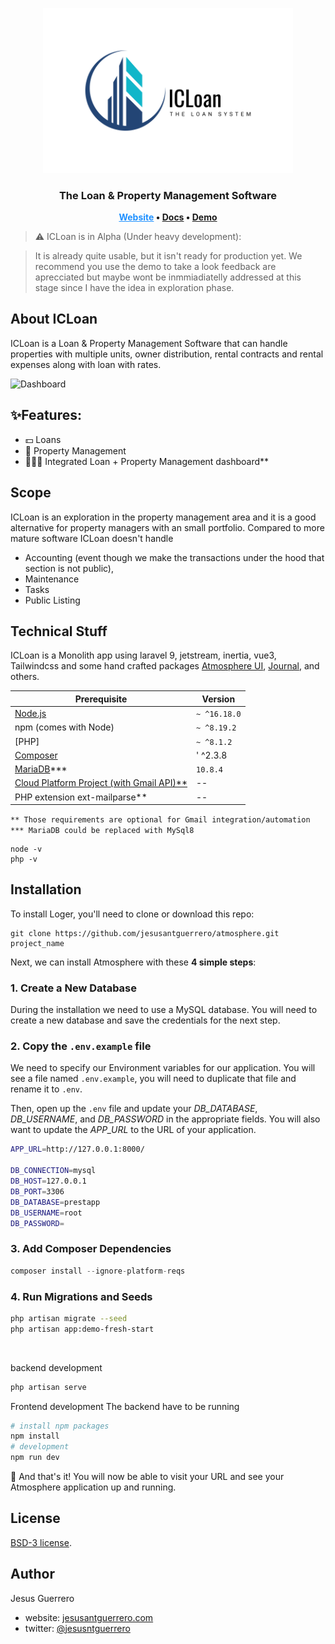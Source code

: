 <p align="center"><a href="/" target="_blank"><img src="/Art/logo.svg" width="400" alt="Laravel Logo"></a></p>

<h3 align="center">
    The Loan & Property Management Software
</h3>

 <p align="center">
	<strong>
		<a href="https://icloanapp.com" target="_blank" style="color:dodgerblue;">Website</a>
		•
		<a href="https://docs.icloanapp.com/" target="_blank">Docs</a>
		•
		<a href="https://icloanapp.com/" target="_blank">Demo</a>
	</strong>
</p>

> ⚠️ ICLoan is in Alpha (Under heavy development):

> It is already quite usable, but it isn't ready for production yet. We recommend you use the demo to take a look feedback are aprecciated but maybe wont be inmmiadiatelly addressed at this stage since I have the idea in exploration phase.

## About ICLoan
ICLoan is a Loan & Property Management Software that can handle properties with multiple units, owner distribution, rental contracts and rental expenses along with loan with rates.

![Dashboard](https://github.com/jesusantguerrero/prestapp/assets/17421742/eb28873b-8ab8-47d7-9c51-3b0f25b42ef2)

## ✨Features:

* 💵 Loans
* 🏡 Property Management
* 👨‍👩‍👧 Integrated Loan + Property Management dashboard**

## Scope
ICLoan is an exploration in the property management area and it is a good alternative for property managers with an small portfolio. Compared to more mature software ICLoan doesn't handle 

- Accounting (event though we make the transactions under the hood that section is not public), 
- Maintenance
- Tasks
- Public Listing

## Technical Stuff
ICLoan is a Monolith app using laravel 9, jetstream, inertia, vue3, Tailwindcss and some hand crafted packages [Atmosphere UI](https://github.com/jesusantguerrero/atmosphere-ui), [Journal](https://github.com/insane-code/journal), and others.


| Prerequisite                                          | Version     |
| ------------------------------------------------------| ----------  |
| [Node.js](http://nodejs.org)                          | `~ ^16.18.0`|
| npm (comes with Node)                                 | `~ ^8.19.2` |
| [PHP]                                                 | `~ ^8.1.2`  |
| [Composer](https://getcomposer.org/)                  | ' ^2.3.8    |
| [MariaDB](https://mariadb.org/)***                    |  `10.8.4`   |
| [Cloud Platform Project (with Gmail API)**](https://developers.google.com/gmail/api/quickstart/js)                                |    --                                                 |             |
| PHP extension ext-mailparse**                         |      --     |

`** Those requirements are optional for Gmail integration/automation`
`*** MariaDB could be replaced with MySql8`

```shell
node -v
php -v
```

## Installation

To install Loger, you'll need to clone or download this repo:

```
git clone https://github.com/jesusantguerrero/atmosphere.git project_name
```

Next, we can install Atmosphere with these **4 simple steps**:

### 1. Create a New Database

During the installation we need to use a MySQL database. You will need to create a new database and save the credentials for the next step.

### 2. Copy the `.env.example` file

We need to specify our Environment variables for our application. You will see a file named `.env.example`, you will need to duplicate that file and rename it to `.env`.

Then, open up the `.env` file and update your *DB_DATABASE*, *DB_USERNAME*, and *DB_PASSWORD* in the appropriate fields. You will also want to update the *APP_URL* to the URL of your application.

```bash
APP_URL=http://127.0.0.1:8000/

DB_CONNECTION=mysql
DB_HOST=127.0.0.1
DB_PORT=3306
DB_DATABASE=prestapp
DB_USERNAME=root
DB_PASSWORD=
```

### 3. Add Composer Dependencies
```php
composer install --ignore-platform-reqs
```
### 4. Run Migrations and Seeds

```bash
php artisan migrate --seed
php artisan app:demo-fresh-start
```
<br>

backend development
```bash
php artisan serve
```
Frontend development
The backend have to be running

```bash
# install npm packages
npm install
# development
npm run dev
```

🎉 And that's it! You will now be able to visit your URL and see your Atmosphere application up and running.

## License
[BSD-3 license](https://github.com/jesusantguerrero/atmosphere/blob/master/LICENSE).

## Author
Jesus Guerrero
- website: [jesusantguerrero.com](https://jesusantguerrero.com)
- twitter: [@jesusntguerrero](https://twitter.com/jesusntguerrero) 
